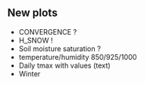 ## New plots
- CONVERGENCE ?
- H_SNOW !
- Soil moisture saturation ?
- temperature/humidity 850/925/1000
- Daily tmax with values (text)
- Winter